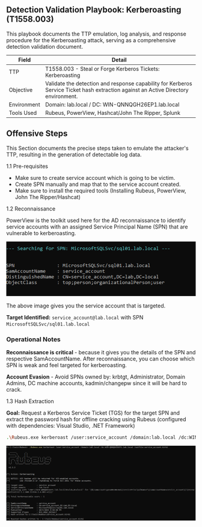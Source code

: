 ## Detection Validation Playbook: Kerberoasting (T1558.003)

This playbook documents the TTP emulation, log analysis, and response procedure for the Kerberoasting attack, serving as a comprehensive detection validation document. 

Field | Detail|
-------|-------|
TTP | T1558.003 - Steal or Forge Kerberos Tickets: Kerberoasting|
Objective | Validate the detection and response capability for Kerberos Service Ticket hash extraction against an Active Directory environment.|
Environment | Domain: lab.local / DC: WIN-QNNQGH26EP1.lab.local|
Tools Used | Rubeus, PowerView, Hashcat/John The Ripper, Splunk|

## Offensive Steps

This Section documents the precise steps taken to emulate the attacker's TTP, resulting in the generation of detectable log data.

1.1 Pre-requisites

- Make sure to create service account which is going to be victim.
- Create SPN manually and map that to the service account created.
- Make sure to install the required tools (Installing Rubeus, PowerView, John The Ripper/Hashcat)

1.2 Reconnaissance

PowerView is the toolkit used here for the AD reconnaissance to identify service accounts with an assigned Service Principal Name (SPN) that are vulnerable to kerberoasting.

![ServiceAccount](../screenshots/PowerView.png)

The above image gives you the service account that is targeted.

**Target Identified:** `service_account@lab.local` with SPN `MicrosoftSQLSvc/sql01.lab.local`

### Operational Notes

**Reconnaissance is critical** - because it gives you the details of the SPN and respective SamAccountName. After reconnaissance, you can choose which SPN is weak and feel targeted for kerberoasting.

**Account Evasion** - Avoid SPNs owned by: krbtgt, Administrator, Domain Admins, DC machine accounts, kadmin/changepw since it will be hard to crack.

1.3 Hash Extraction

**Goal:** Request a Kerberos Service Ticket (TGS) for the target SPN and extract the password hash for offline cracking using Rubeus (configured with dependencies: Visual Studio, .NET Framework)

```bash
.\Rubeus.exe kerberoast /user:service_account /domain:lab.local /dc:WIN-QNNQGH26EP1.lab.local /outfile:service_account.kirbi
```


![Rubeus Execution](../screenshots/Rubeus_Command_Run.png)

